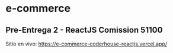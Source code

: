 # e-commerce

## Pre-Entrega 2 - ReactJS Comission 51100

Sitio en vivo: https://e-commerce-coderhouse-reactjs.vercel.app/
